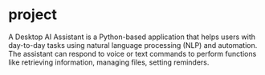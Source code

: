 # project
A Desktop AI Assistant is a Python-based application that helps users with day-to-day tasks using natural language processing (NLP) and automation. The assistant can respond to voice or text commands to perform 
functions like retrieving information, managing files, setting reminders.
